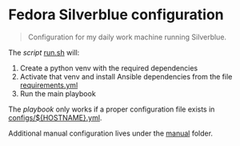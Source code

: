 Fedora Silverblue configuration
===

> Configuration for my daily work machine running Silverblue.  

The *script* [run.sh](run.sh) will:  
1. Create a python venv with the required dependencies  
2. Activate that venv and install Ansible dependencies from the file [requirements.yml](requirements.yml)  
3. Run the main playbook  

The *playbook* only works if a proper configuration file exists in [configs/${HOSTNAME}.yml](configs).  

Additional manual configuration lives under the [manual](manual) folder.  

